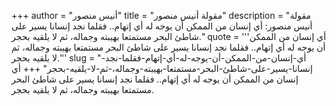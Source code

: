 +++
author = "أنيس منصور"
title = "مقولة أنيس منصور"
description = "مقولة أنيس منصور: أي إنسان من الممكن أن يوجه له أي إتهام.. فقلما نجد إنسانا يسير على شاطئ البحر مستمتعا بهيبته وجماله، ثم لا يلقيه بحجر."
quote = '''أي إنسان من الممكن أن يوجه له أي إتهام.. فقلما نجد إنسانا يسير على شاطئ البحر مستمتعا بهيبته وجماله، ثم لا يلقيه بحجر.'''
slug = "أي-إنسان-من-الممكن-أن-يوجه-له-أي-إتهام-فقلما-نجد-إنسانا-يسير-على-شاطئ-البحر-مستمتعا-بهيبته-وجماله،-ثم-لا-يلقيه-بحجر"
+++
أي إنسان من الممكن أن يوجه له أي إتهام.. فقلما نجد إنسانا يسير على شاطئ البحر مستمتعا بهيبته وجماله، ثم لا يلقيه بحجر.
